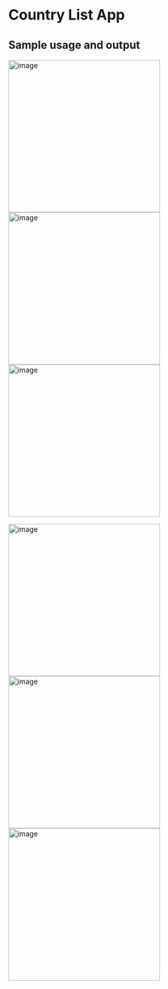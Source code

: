 # Country List App

## Sample usage and output

<img src="output_images/p1.jpg" alt="image" width="300"/> <img src="output_images/p2.jpg" alt="image" width="300"/> <img src="output_images/p3.jpg" alt="image" width="300"/>

<img src="output_images/p4.jpg" alt="image" width="300"/> <img src="output_images/p5.jpg" alt="image" width="300"/> <img src="output_images/p6.jpg" alt="image" width="300"/>
